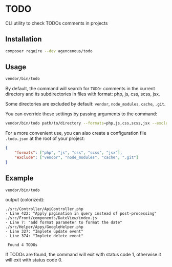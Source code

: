 # TODO

CLI utility to check TODOs comments in projects

## Installation

```bash
composer require --dev agencenous/todo
```

## Usage

```bash
vendor/bin/todo
```

By default, the command will search for `TODO:` comments in the current directory and its subdirectories in files with format: php, js, css, scss, jsx.

Some directories are excluded by default: `vendor`, `node_modules`, `cache`, `.git`.

You can override these settings by passing arguments to the command:

```bash
vendor/bin/todo path/to/directory --formats=php,js,css,scss,jsx --exclude=vendor,node_modules,cache,.git
```

For a more convenient use, you can also create a configuration file `.todo.json` at the root of your project:

```json
{
    "formats": ["php", "js", "css", "scss", "jsx"],
    "exclude": ["vendor", "node_modules", "cache", ".git"]
}
```

## Example

```bash
vendor/bin/todo
```
output (colorized):

```
./src/Controller/ApiController.php
- Line 422: "Apply pagination in query instead of post-processing"
./src/Front/components/DateView/index.js
- Line 7: "add format parameter to format the date"
./src/Helper/Apps/GoogleHelper.php
- Line 327: "Implete update event"
- Line 374: "Implete delete event"

 Found 4 TODOs 
```

If TODOs are found, the command will exit with status code 1, otherwise it will exit with status code 0.